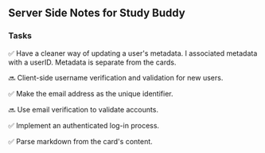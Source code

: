 ## Server Side Notes for Study Buddy

### Tasks 

:white_check_mark: Have a cleaner way of updating a user's metadata. I associated metadata with a userID. Metadata is separate from the cards.

:soon: Client-side username verification and validation for new users.

:white_check_mark: Make the email address as the unique identifier. 

:soon: Use email verification to validate accounts.

:white_check_mark: Implement an authenticated log-in process.

:white_check_mark: Parse markdown from the card's content.